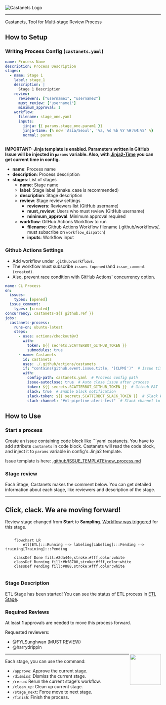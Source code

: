 ![Castanets Logo](https://user-images.githubusercontent.com/5627185/171138332-9cddf0f0-1fa0-477c-b3cb-61eaa1af4680.png)

--------------------------------------------------------------------------------

Castanets, Tool for Multi-stage Review Process

## How to Setup

### Writing Process Config (`castanets.yaml`)

```yaml
name: Process Name
description: Process Description
stages:
  - name: Stage 1
    label: stage_1
    description: |
      Stage 1 Description
    review:
      reviewers: ["username1", "username2"]
      must_review: ["username1"]
      minimum_approval: 1
    workflow:
      filename: stage_one.yaml
      inputs:
        jinja: {{ params.stage_one.param1 }}
        jinja-time: {% now 'Asia/Seoul', '%a, %d %b %Y %H:%M:%S' %}
        normal: param
        
```

**IMPORTANT: Jinja template is enabled. Parameters written in GitHub Issue will be injected in `params` variable.
Also, with [Jinja2-Time](https://github.com/hackebrot/jinja2-time) you can get current time in config.**

- **name**: Process name
- **description**: Process description
- **stages**: List of stages
  - **name**: Stage name
  - **label**: Stage label (snake_case is recommended)
  - **description**: Stage description
  - **review**: Stage review settings
    - **reviewers**: Reviewers list (GitHub username)
    - **must_review**: Users who must review (GitHub username)
    - **minimum_approval**: Minimum approval required
  - **workflow**: GitHub Actions Workflow to run
    - **filename**: Github Actions Workflow filename (.github/workflows/<filename>, must subscribe on `workflow_dispatch`)
    - **inputs**: Workflow input

### Github Actions Settings

- Add workflow under `.github/workflows`.
- The workflow must subscribe `issues (opened)`and `issue_comment (created)`.
- Also, prevent race condition with GitHub Actions' concurrency option.

```yaml
name: CL Process
on:
  issues:
    types: [opened]
  issue_comment: 
    types: [created]
concurrency: castanets-${{ github.ref }}
jobs:
  castanets-process:
    runs-on: ubuntu-latest
    steps:
      - uses: actions/checkout@v3
        with:
          token: ${{ secrets.SCATTERBOT_GITHUB_TOKEN }}
          submodules: true
      - name: Castanets
        id: castanets
        uses: ./.github/actions/castanets
        if: "contains(github.event.issue.title, '[CLPM]')"  # Issue title keyword filter
        with:
          config-path: castanets.yaml  # Process config path
          issue-autoclose: true  # Auto close issue after process
          token: ${{ secrets.SCATTERBOT_GITHUB_TOKEN }}  # Github PAT
          slack: true  # Enable Slack notification
          slack-token: ${{ secrets.SCATTERBOT_SLACK_TOKEN }}  # Slack Webhook Token
          slack-channel: "#ml-pipeline-alert-test"  # Slack channel to send alert
```

## How to Use

### Start a process

Create an issue containing code block like ```yaml castanets. You have to add attribute `castanets` in code block.
Castanets will read the code block, and inject it to `params` variable in config's Jinja2 template.

Issue template is here: [.github/ISSUE_TEMPLATE/new_process.md](https://github.com/team-castanets/castanets/blob/main/.github/ISSUE_TEMPLATE/new_process.md)

### Stage review

Each Stage, Castanets makes the comment below. You can get detailed information about each stage, like reviewers and description of the stage.

---------------------------

## Click, clack. We are moving forward!

Review stage changed from **Start** to **Sampling**. [Workflow was triggered](https://github.com/scatterlab/castanets-poc-will-be-removed/actions/workflows/stage_one.yaml) for this stage.

```mermaid

    flowchart LR
        etl[ETL]:::Running --> labeling[Labeling]:::Pending --> training[Training]:::Pending

    classDef Done fill:#2da44e,stroke:#fff,color:white
    classDef Running fill:#bf8700,stroke:#fff,color:white
    classDef Pending fill:#888,stroke:#fff,color:white
    
```

### Stage Description

ETL Stage has been started! You can see the status of ETL process in [ETL Stage](https://google.com).

### Required Reviews
At least **1** approvals are needed to move this process forward.

Requested reviewers:

* @FYLSunghwan (MUST REVIEW)
* @harrydrippin 

<img src="https://user-images.githubusercontent.com/5627185/171138332-9cddf0f0-1fa0-477c-b3cb-61eaa1af4680.png" width="100px" align="right">

---------------------------

Each stage, you can use the command:

- `/approve`: Approve the current stage.
- `/dismiss`: Dismiss the current stage.
- `/rerun`: Rerun the current stage's workflow.
- `/clean_up`: Clean up current stage.
- `/stage_next`: Force move to next stage.
- `/finish`: Finish the process.
